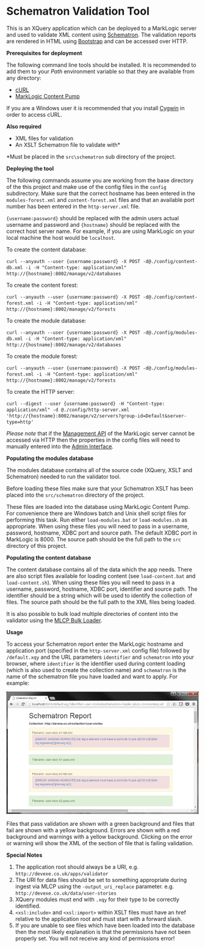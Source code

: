 # Schematron Validation Tool #

This is an XQuery application which can be deployed to a MarkLogic server and used to validate XML content using [Schematron](http://www.schematron.com/). The validation reports are rendered in HTML using [Bootstrap](http://getbootstrap.com/) and can be accessed over HTTP.

**Prerequisites for deployment**

The following command line tools should be installed. It is recommended to add them to your *Path* environment variable so that they are available from any directory:

- [cURL](https://curl.haxx.se/)
- [MarkLogic Content Pump](https://developer.marklogic.com/products/mlcp)

If you are a Windows user it is recommended that you install [Cygwin](https://www.cygwin.com/) in order to access cURL.  

**Also required**

- XML files for validation
- An XSLT Schematron file to validate with*

\*Must be placed in the `src\schematron` sub directory of the project.   

**Deploying the tool**

The following commands assume you are working from the base directory of the this project and make use of the config files in the `config` subdirectory. Make sure that the correct hostname has been entered in the `modules-forest.xml` and `content-forest.xml` files and that an available port number has been entered in the `http-server.xml` file.

`{username:password}` should be replaced with the admin users actual username and password and `{hostname}` should be replaced with the correct host server name. For example, if you are using MarkLogic on your local machine the host would be `localhost`.

To create the content database:
	
	curl --anyauth --user {username:password} -X POST -d@./config/content-db.xml -i -H "Content-type: application/xml" http://{hostname}:8002/manage/v2/databases

To create the content forest:

	curl --anyauth --user {username:password} -X POST -d@./config/content-forest.xml -i -H "Content-type: application/xml" http://{hostname}:8002/manage/v2/forests

To create the module database:

	curl --anyauth --user {username:password} -X POST -d@./config/modules-db.xml -i -H "Content-type: application/xml" http://{hostname}:8002/manage/v2/databases

To create the module forest:

	curl --anyauth --user {username:password} -X POST -d@./config/modules-forest.xml -i -H "Content-type: application/xml" http://{hostname}:8002/manage/v2/forests

To create the HTTP server:

	curl --digest --user {username:password} -H "Content-type: application/xml" -d @./config/http-server.xml 'http://{hostname}:8002/manage/v2/servers?group-id=Default&server-type=http'

*Please note* that if the [Management API](https://docs.marklogic.com/REST/management) of the MarkLogic server cannot be accessed via HTTP then the properties in the config files will need to manually entered into the [Admin Interface](https://docs.marklogic.com/guide/admin/admin_inter).

**Populating the modules database**

The modules database contains all of the source code (XQuery, XSLT and Schematron) needed to run the validator tool.

Before loading these files make sure that your Schematron XSLT has been placed into the `src/schematron` directory of the project.

These files are loaded into the database using MarkLogic Content Pump. For convenience there are Windows batch and Unix shell script files for performing this task. Run either `load-modules.bat` or `load-modules.sh` as appropriate. When using these files you will need to pass in a username, password, hostname, XDBC port and source path. The default XDBC port in MarkLogic is 8000. The source path should be the full path to the `src` directory of this project.

**Populating the content database**

The content database contains all of the data which the app needs. There are also script files available for loading content (see `load-content.bat` and `load-content.sh`). When using these files you will need to pass in a username, password, hostname, XDBC port, identifier and source path. The identifier should be a string which will be used to identify the collection of files. The source path should be the full path to the XML files being loaded.

It is also possible to bulk load multiple directories of content into the validator using the [MLCP Bulk Loader](https://github.com/rwalpole/mlcp-bulk-loader).

**Usage**

To access your Schematron report enter the MarkLogic hostname and application port (specified in the `http-server.xml` config file) followed by `/default.xqy` and the URL parameters `identifier` and `schematron` into your browser, where `identifier` is the identifier used during content loading (which is also used to create the collection name) and `schematron` is the name of the schematron file you have loaded and want to apply. For example:

![](img/validator.jpg)

Files that pass validation are shown with a green background and files that fail are shown with a yellow background. Errors are shown with a red background and warnings with a yellow background. Clicking on the error or warning will show the XML of the section of file that is failing validation.  

**Special Notes**

1. The application root should always be a URI, e.g. `http://devexe.co.uk/apps/validator`
2. The URI for data files should be set to something appropriate during ingest via MLCP using the `-output_uri_replace` parameter. e.g. `http://devexe.co.uk/data/user-stories`
3. XQuery modules must end with `.xqy` for their type to be correctly identified.
4. `<xsl:include>` and `<xsl:import>` within XSLT files must have an href relative to the application root and must start with a forward slash.
5. If you are unable to see files which have been loaded into the database then the most likely explanation is that the permissions have not been properly set. You will not receive any kind of permissions error!